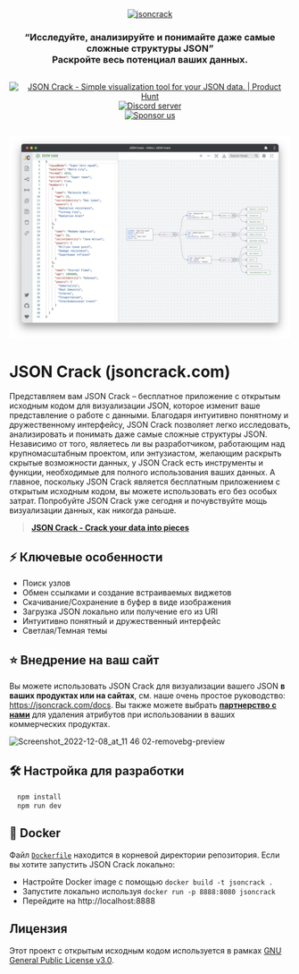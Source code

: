 <div align="center" style="display:flex;flex-direction:column;">
  <a href="https://jsoncrack.com">
    <img width="700" alt="jsoncrack" src="https://user-images.githubusercontent.com/47941171/206401172-74c21f7f-0a32-4532-96cc-4cf6b493c837.png">
  </a>
  <h3>“Исследуйте, анализируйте и понимайте даже самые сложные структуры JSON”</br>Раскройте весь потенциал ваших данных.</h3>
  <p align="center">
  <a href="https://www.producthunt.com/posts/json-crack?utm_source=badge-featured&utm_medium=badge&utm_souce=badge-json&#0045;crack" target="_blank"><img src="https://api.producthunt.com/widgets/embed-image/v1/featured.svg?post_id=332281&theme=light" alt="JSON&#0032;Crack - Simple&#0032;visualization&#0032;tool&#0032;for&#0032;your&#0032;JSON&#0032;data&#0046; | Product Hunt" style="width: 250px; height: 54px;" width="250" height="54" /></a>
    <a href="https://discord.gg/yVyTtCRueq" target="_blank"><img src="https://user-images.githubusercontent.com/47941171/206397224-94da03a4-59d0-48cd-aafc-512624a768d6.png" style=" height: 54px;" height="54"  alt="Discord server"/></a>
    </br>
    <a href="https://github.com/sponsors/AykutSarac" target="_blank"><img src="https://user-images.githubusercontent.com/47941171/206397875-a4e73f02-5d8f-4db0-902b-9a4bc2b22d90.png" style=" height: 54px;" height="54"  alt="Sponsor us"/></a>
  </p>
</div>

  <p align="center">
      <img width="800" src="../public/assets/jsoncrack-screenshot.webp" alt="preview 1" />
  </p>

# JSON Crack (jsoncrack.com)

Представляем вам JSON Crack – бесплатное приложение с открытым исходным кодом для визуализации JSON, которое изменит ваше представление о работе с данными. Благодаря интуитивно понятному и дружественному интерфейсу, JSON Crack позволяет легко исследовать, анализировать и понимать даже самые сложные структуры JSON. Независимо от того, являетесь ли вы разработчиком, работающим над крупномасштабным проектом, или энтузиастом, желающим раскрыть скрытые возможности данных, у JSON Crack есть инструменты и функции, необходимые для полного использования ваших данных. А главное, поскольку JSON Crack является бесплатным приложением с открытым исходным кодом, вы можете использовать его без особых затрат. Попробуйте JSON Crack уже сегодня и почувствуйте мощь визуализации данных, как никогда раньше.

> <b><a href="https://jsoncrack.com">JSON Crack - Crack your data into pieces</a></b>

## ⚡️ Ключевые особенности

- Поиск узлов
- Обмен ссылками и создание встраиваемых виджетов
- Скачивание/Сохранение в буфер в виде изображения
- Загрузка JSON локально или получение его из URl
- Интуитивно понятный и дружественный интерфейс
- Светлая/Темная темы

## ⭐️ Внедрение на ваш сайт

Вы можете использовать JSON Crack для визуализации вашего JSON **в ваших продуктах или на сайтах**, см. наше очень простое руководство: https://jsoncrack.com/docs.
Вы также можете выбрать **[партнерство с нами](https://github.com/sponsors/AykutSarac)** для удаления атрибутов при использовании в ваших коммерческих продуктах.

<img width="291" alt="Screenshot_2022-12-08_at_11 46 02-removebg-preview" src="https://user-images.githubusercontent.com/47941171/206400503-150f60b6-f4b3-4649-854d-be4a7b826275.png">

## 🛠 Настройка для разработки

```console
  npm install
  npm run dev
```

## 🐳 Docker

Файл [`Dockerfile`](../Dockerfile) находится в корневой директории репозитория.
Если вы хотите запустить JSON Crack локально:

* Настройте Docker image с помощью `docker build -t jsoncrack .`
* Запустите локально используя `docker run -p 8888:8080 jsoncrack`
* Перейдите на http://localhost:8888

## Лицензия

Этот проект с открытым исходным кодом используется в рамках [GNU General Public License v3.0](../LICENSE).
